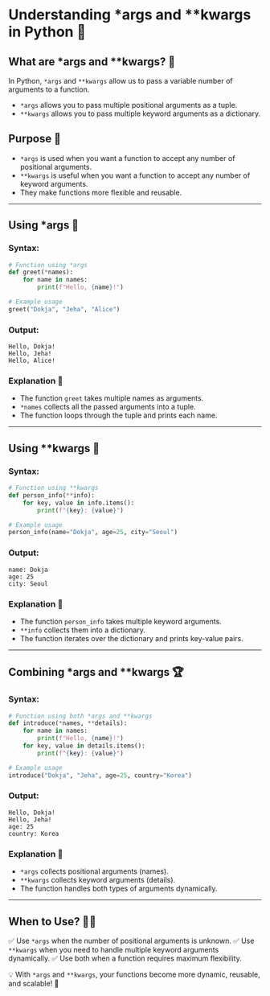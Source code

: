 # Understanding *args and **kwargs in Python 🚀

## What are *args and **kwargs? 🤔
In Python, `*args` and `**kwargs` allow us to pass a variable number of arguments to a function.
- `*args` allows you to pass multiple positional arguments as a tuple.
- `**kwargs` allows you to pass multiple keyword arguments as a dictionary.

## Purpose 🎯
- `*args` is used when you want a function to accept any number of positional arguments.
- `**kwargs` is useful when you want a function to accept any number of keyword arguments.
- They make functions more flexible and reusable.

---

## Using *args 📌
### Syntax:
```python
# Function using *args
def greet(*names):
    for name in names:
        print(f"Hello, {name}!")

# Example usage
greet("Dokja", "Jeha", "Alice")
```

### Output:
```
Hello, Dokja!
Hello, Jeha!
Hello, Alice!
```

### Explanation 📝
- The function `greet` takes multiple names as arguments.
- `*names` collects all the passed arguments into a tuple.
- The function loops through the tuple and prints each name.

---

## Using **kwargs 📌
### Syntax:
```python
# Function using **kwargs
def person_info(**info):
    for key, value in info.items():
        print(f"{key}: {value}")

# Example usage
person_info(name="Dokja", age=25, city="Seoul")
```

### Output:
```
name: Dokja
age: 25
city: Seoul
```

### Explanation 📝
- The function `person_info` takes multiple keyword arguments.
- `**info` collects them into a dictionary.
- The function iterates over the dictionary and prints key-value pairs.

---

## Combining *args and **kwargs 🏆
### Syntax:
```python
# Function using both *args and **kwargs
def introduce(*names, **details):
    for name in names:
        print(f"Hello, {name}!")
    for key, value in details.items():
        print(f"{key}: {value}")

# Example usage
introduce("Dokja", "Jeha", age=25, country="Korea")
```

### Output:
```
Hello, Dokja!
Hello, Jeha!
age: 25
country: Korea
```

### Explanation 📝
- `*args` collects positional arguments (names).
- `**kwargs` collects keyword arguments (details).
- The function handles both types of arguments dynamically.

---

## When to Use? 🤷‍♂️
✅ Use `*args` when the number of positional arguments is unknown.
✅ Use `**kwargs` when you need to handle multiple keyword arguments dynamically.
✅ Use both when a function requires maximum flexibility.

💡 With `*args` and `**kwargs`, your functions become more dynamic, reusable, and scalable! 🚀

